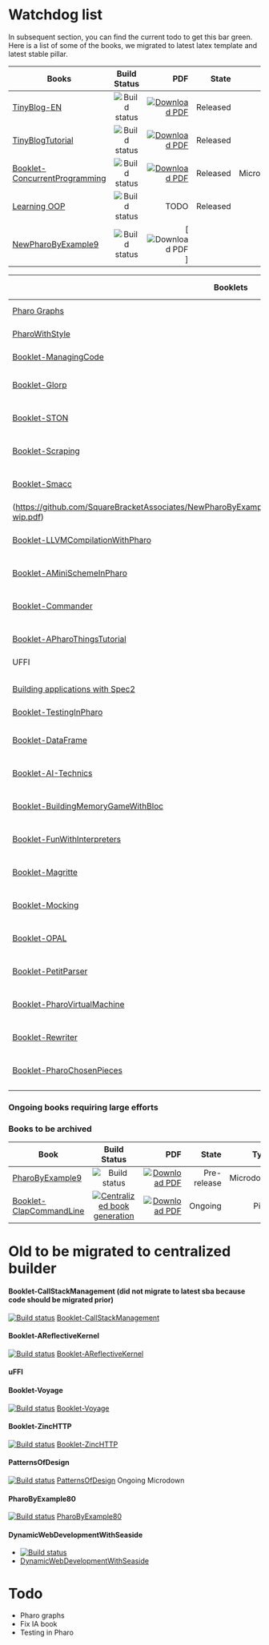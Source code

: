 # Watchdog list

In subsequent section, you can find the current todo to get this bar green. 
Here is a list of some of the books, we migrated to latest latex template and latest stable pillar. 

| Books                             | Build Status  | PDF   | State | Type  |
| -------------------------------- |:-------------:| -----:| -----:| -----:|
| [TinyBlog-EN](https://github.com/SquareBracketAssociates/TinyBlog-EN) | ![Build status](https://github.com/SquareBracketAssociates/TinyBlog-EN/actions/workflows/main.yml/badge.svg) | [![Download PDF](https://img.shields.io/badge/Download-PDF-9cf.svg)](https://github.com/SquareBracketAssociates/TinyBlog-EN/releases/download/latest/TinyBlog-EN.pdf) | Released | Pillar |
| [TinyBlogTutorial](https://github.com/SquareBracketAssociates/TinyBlogTutorial) | ![Build status](https://github.com/SquareBracketAssociates/TinyBlogTutorial/actions/workflows/main.yml/badge.svg) | [![Download PDF](https://img.shields.io/badge/Download-PDF-9cf.svg)](https://github.com/SquareBracketAssociates/TinyBlogTutorial/releases/download/latest/TinyBlog-FR.pdf) | Released | Pillar |
| [Booklet-ConcurrentProgramming](https://github.com/SquareBracketAssociates/Booklet-ConcurrentProgramming) | ![Build status](https://github.com/SquareBracketAssociates/Booklet-ConcurrentProgramming/actions/workflows/main.yml/badge.svg) | [![Download PDF](https://img.shields.io/badge/Download-PDF-9cf.svg)](https://github.com/SquareBracketAssociates/Booklet-ConcurrentProgramming/releases/download/latest/ConcurrentProgrammingInPharo.pdf) | Released | Microdown |
| [Learning OOP ](https://github.com/SquareBracketAssociates/LearningOOPWithPharo) | ![Build status](https://github.com/SquareBracketAssociates/LearningOOPWithPharo/actions/workflows/main.yml/badge.svg) | TODO | Released | Pillar |
| [NewPharoByExample9](https://github.com/SquareBracketAssociates/NewPharoByExample9) | ![Build status](https://github.com/SquareBracketAssociates/NewPharoByExample9/actions/workflows/main.yml/badge.svg) | [![Download PDF](https://img.shields.io/badge/Download-PDF-9cf.svg)]

| Booklets                             | Build Status  | PDF   | State | Type  |
| -------------------------------- |:-------------:| -----:| -----:| -----:|
| [Pharo Graphs](https://github.com/SquareBracketAssociates/Booklet-PharoGraphs) | ![Build status](https://github.com/SquareBracketAssociates/Booklet-PharoGraphs/actions/workflows/main.yml/badge.svg) |  [![Download PDF](https://img.shields.io/badge/Download-PDF-9cf.svg)](https://github.com/SquareBracketAssociates/Booklet-PharoGraphs/releases/download/latest/PharoGraphs.pdf) | Released | Microdown |
| [PharoWithStyle](https://github.com/SquareBracketAssociates/Booklet-PharoWithStyle) | ![Build status](https://github.com/SquareBracketAssociates/Booklet-PharoWithStyle/actions/workflows/main.yml/badge.svg) | [![Download PDF](https://img.shields.io/badge/Download-PDF-9cf.svg)](https://github.com/SquareBracketAssociates/Booklet-PharoWithStyle/releases/download/latest/PharoWithStyle.pdf) | Released | Microdown |
| [Booklet-ManagingCode](https://github.com/SquareBracketAssociates/Booklet-ManagingCode) | ![Build status](https://github.com/SquareBracketAssociates/Booklet-ManagingCode/actions/workflows/main.yml/badge.svg) | [![Download PDF](https://img.shields.io/badge/Download-PDF-9cf.svg)](https://github.com/SquareBracketAssociates/Booklet-ManagingCode/releases/download/latest/ManagingCodeInPharo.pdf) | Released | Pillar |
| [Booklet-Glorp](https://github.com/SquareBracketAssociates/Booklet-Glorp) | [![Centralized book generation](https://github.com/SquareBracketAssociates/Booklet-Glorp/actions/workflows/main.yml/badge.svg)](https://github.com/SquareBracketAssociates/Booklet-Glorp/actions/workflows/main.yml) | [![Download PDF](https://img.shields.io/badge/Download-PDF-9cf.svg)](https://github.com/SquareBracketAssociates/Booklet-Glorp/releases/download/latest/glorp.pdf) | Released | Microdown |
| [Booklet-STON](https://github.com/SquareBracketAssociates/Booklet-STON) | [![Centralized book generation](https://github.com/SquareBracketAssociates/Booklet-STON/actions/workflows/main.yml/badge.svg)](https://github.com/SquareBracketAssociates/Booklet-STON/actions/workflows/main.yml) | [![Download PDF](https://img.shields.io/badge/Download-PDF-9cf.svg)](https://github.com/SquareBracketAssociates/Booklet-STON/releases/download/latest/ston.pdf) | Released | Pillar |
| [Booklet-Scraping](https://github.com/SquareBracketAssociates/Booklet-Scraping) | [![Centralized book generation](https://github.com/SquareBracketAssociates/Booklet-Scraping/actions/workflows/main.yml/badge.svg)](https://github.com/SquareBracketAssociates/Booklet-Scraping/actions/workflows/main.yml) | [![Download PDF](https://img.shields.io/badge/Download-PDF-9cf.svg)](https://github.com/SquareBracketAssociates/Booklet-Scraping/releases/download/latest/scrapping-wip.pdf) | Released | Microdown |
| [Booklet-Smacc](https://github.com/SquareBracketAssociates/Booklet-Smacc) | [![Centralized book generation](https://github.com/SquareBracketAssociates/Booklet-Smacc/actions/workflows/main.yml/badge.svg)](https://github.com/SquareBracketAssociates/Booklet-Smacc/actions/workflows/main.yml) | [![Download PDF](https://img.shields.io/badge/Download-PDF-9cf.svg)](https://github.com/SquareBracketAssociates/Booklet-Smacc/releases/download/latest/smacc-wip.pdf) | Released | Pillar |
(https://github.com/SquareBracketAssociates/NewPharoByExample9/releases/download/latest/PharoByExample9-wip.pdf) | Pre-release | Microdown |
| [Booklet-LLVMCompilationWithPharo](https://github.com/SquareBracketAssociates/Booklet-LLVMCompilationWithPharo) | [![Centralized book generation](https://github.com/SquareBracketAssociates/Booklet-LLVMCompilationWithPharo/actions/workflows/main.yml/badge.svg)](https://github.com/SquareBracketAssociates/Booklet-LLVMCompilationWithPharo/actions/workflows/main.yml) | [![Download PDF](https://img.shields.io/badge/Download-PDF-9cf.svg)](https://github.com/SquareBracketAssociates/Booklet-LLVMCompilationWithPharo/releases/download/latest/LLVM-C-Tutorial-WIP.pdf) | Ongoing | Pillar |
| [Booklet-AMiniSchemeInPharo](https://github.com/SquareBracketAssociates/Booklet-AMiniSchemeInPharo) | [![Centralized book generation](https://github.com/SquareBracketAssociates/Booklet-AMiniSchemeInPharo/actions/workflows/main.yml/badge.svg)](https://github.com/SquareBracketAssociates/Booklet-AMiniSchemeInPharo/actions/workflows/main.yml) | [![Download PDF](https://img.shields.io/badge/Download-PDF-9cf.svg)](https://github.com/SquareBracketAssociates/Booklet-AMiniSchemeInPharo/releases/download/latest/AMiniScheme-wip.pdf) | Released | Microdown |
| [Booklet-Commander](https://github.com/SquareBracketAssociates/Booklet-Commander) | [![Centralized book generation](https://github.com/SquareBracketAssociates/Booklet-Commander/actions/workflows/main.yml/badge.svg)](https://github.com/SquareBracketAssociates/Booklet-Commander/actions/workflows/main.yml) | [![Download PDF](https://img.shields.io/badge/Download-PDF-9cf.svg)](https://github.com/SquareBracketAssociates/Booklet-Commander/releases/download/latest/Commander-wip.pdf) | Released | Microdown |
| [Booklet-APharoThingsTutorial](https://github.com/SquareBracketAssociates/Booklet-APharoThingsTutorial) | [![Centralized book generation](https://github.com/SquareBracketAssociates/Booklet-APharoThingsTutorial/actions/workflows/main.yml/badge.svg)](https://github.com/SquareBracketAssociates/Booklet-APharoThingsTutorial/actions/workflows/main.yml) | [![Download PDF](https://img.shields.io/badge/Download-PDF-9cf.svg)](https://github.com/SquareBracketAssociates/Booklet-APharoThingsTutorial/releases/download/latest/PharoThings-wip.pdf) | Ongoing | Pillar |
| UFFI | [uFFI](https://github.com/SquareBracketAssociates/booklet-uFFI)   |  |Released  | Microdown |
|  |  |  |  |  |
|  |  |  |  |  |
|  |  |  |  |  |
| [Building applications with Spec2](https://github.com/SquareBracketAssociates/BuildingApplicationWithSpec2) | ![Build status](https://github.com/SquareBracketAssociates/BuildingApplicationWithSpec2/actions/workflows/main.yml/badge.svg) | [![Download PDF](https://img.shields.io/badge/Download-PDF-9cf.svg)](https://github.com/SquareBracketAssociates/BuildingApplicationWithSpec2/releases/download/latest/Spec2-wip.pdf) | Ongoing | Microdown |
| [Booklet-TestingInPharo](https://github.com/SquareBracketAssociates/Booklet-TestingInPharo) | ![Build status](https://github.com/SquareBracketAssociates/Booklet-TestingInPharo/actions/workflows/main.yml/badge.svg) | [![Download PDF](https://img.shields.io/badge/Download-PDF-9cf.svg)](https://github.com/SquareBracketAssociates/Booklet-TestingInPharo/releases/download/latest/TestingInPharo.pdf) | Pre-release | Microdown |
| [Booklet-DataFrame](https://github.com/SquareBracketAssociates/Booklet-DataFrame) | [![Centralized book generation](https://github.com/SquareBracketAssociates/Booklet-DataFrame/actions/workflows/main.yml/badge.svg)](https://github.com/SquareBracketAssociates/Booklet-DataFrame/actions/workflows/main.yml) | [![Download PDF](https://img.shields.io/badge/Download-PDF-9cf.svg)](https://github.com/SquareBracketAssociates/Booklet-DataFrame/releases/download/latest/DataFrame-wip.pdf) | Ongoing | Microdown |
| [Booklet-AI-Technics](https://github.com/SquareBracketAssociates/Booklet-AI-Technics) | [![Centralized book generation](https://github.com/SquareBracketAssociates/Booklet-AI-Technics/actions/workflows/main.yml/badge.svg)](https://github.com/SquareBracketAssociates/Booklet-AI-Technics/actions/workflows/main.yml) | [![Download PDF](https://img.shields.io/badge/Download-PDF-9cf.svg)](https://github.com/SquareBracketAssociates/Booklet-AI-Tecnics/releases/download/latest/AI-Technics.pdf) | Ongoing | Pillar |
| [Booklet-BuildingMemoryGameWithBloc](https://github.com/SquareBracketAssociates/Booklet-BuildingMemoryGameWithBloc) | [![Centralized book generation](https://github.com/SquareBracketAssociates/Booklet-BuildingMemoryGameWithBloc/actions/workflows/main.yml/badge.svg)](https://github.com/SquareBracketAssociates/Booklet-BuildingMemoryGameWithBloc/actions/workflows/main.yml) | [![Download PDF](https://img.shields.io/badge/Download-PDF-9cf.svg)](https://github.com/SquareBracketAssociates/Booklet-BuildingMemoryGameWithBloc/releases/download/latest/MemoryGame-wip.pdf) | Ongoing | Pillar |
| [Booklet-FunWithInterpreters](https://github.com/SquareBracketAssociates/Booklet-FunWithInterpreters) | [![Centralized book generation](https://github.com/SquareBracketAssociates/Booklet-FunWithInterpreters/actions/workflows/main.yml/badge.svg)](https://github.com/SquareBracketAssociates/Booklet-FunWithInterpreters/actions/workflows/main.yml) | [![Download PDF](https://img.shields.io/badge/Download-PDF-9cf.svg)](https://github.com/SquareBracketAssociates/Booklet-FunWithInterpreters/releases/download/latest/fun-with-interpreters-wip.pdf) | Ongoing | Microdown |
| [Booklet-Magritte](https://github.com/SquareBracketAssociates/Booklet-Magritte) | [![Centralized book generation](https://github.com/SquareBracketAssociates/Booklet-Magritte/actions/workflows/main.yml/badge.svg)](https://github.com/SquareBracketAssociates/Booklet-Magritte/actions/workflows/main.yml) | [![Download PDF](https://img.shields.io/badge/Download-PDF-9cf.svg)](https://github.com/SquareBracketAssociates/Booklet-Maggrite/releases/download/latest/magritte-wip.pdf) | Ongoing | Pillar |
| [Booklet-Mocking](https://github.com/SquareBracketAssociates/Booklet-Mocking) | [![Centralized book generation](https://github.com/SquareBracketAssociates/Booklet-Mocking/actions/workflows/main.yml/badge.svg)](https://github.com/SquareBracketAssociates/Booklet-Mocking/actions/workflows/main.yml) | [![Download PDF](https://img.shields.io/badge/Download-PDF-9cf.svg)](https://github.com/SquareBracketAssociates/Booklet-Mocking/releases/download/latest/mocking-wip.pdf) | Ongoing | Pillar |
| [Booklet-OPAL](https://github.com/SquareBracketAssociates/Booklet-OPAL) | [![Centralized book generation](https://github.com/SquareBracketAssociates/Booklet-OPAL/actions/workflows/main.yml/badge.svg)](https://github.com/SquareBracketAssociates/Booklet-OPAL/actions/workflows/main.yml) | [![Download PDF](https://img.shields.io/badge/Download-PDF-9cf.svg)](https://github.com/SquareBracketAssociates/Booklet-OPAL/releases/download/latest/Opal-wip.pdf) | Ongoing | Pillar |
| [Booklet-PetitParser](https://github.com/SquareBracketAssociates/Booklet-PetitParser) | [![Centralized book generation](https://github.com/SquareBracketAssociates/Booklet-PetitParser/actions/workflows/main.yml/badge.svg)](https://github.com/SquareBracketAssociates/Booklet-PetitParser/actions/workflows/main.yml) | [![Download PDF](https://img.shields.io/badge/Download-PDF-9cf.svg)](https://github.com/SquareBracketAssociates/Booklet-OPAL/releases/download/latest/PetitParser-wip.pdf) | Ongoing | Pillar |
| [Booklet-PharoVirtualMachine](https://github.com/SquareBracketAssociates/Booklet-PharoVirtualMachine) | [![Centralized book generation](https://github.com/SquareBracketAssociates/Booklet-PharoVirtualMachine/actions/workflows/main.yml/badge.svg)](https://github.com/SquareBracketAssociates/Booklet-PharoVirtualMachine/actions/workflows/main.yml) | [![Download PDF](https://img.shields.io/badge/Download-PDF-9cf.svg)](https://github.com/SquareBracketAssociates/Booklet-PharoVirtualMachine/releases/download/latest/vm-wip.pdf) | Ongoing | Microdown |
| [Booklet-Rewriter](https://github.com/SquareBracketAssociates/Booklet-Rewriter) | [![Centralized book generation](https://github.com/SquareBracketAssociates/Booklet-Rewriter/actions/workflows/main.yml/badge.svg)](https://github.com/SquareBracketAssociates/Booklet-Rewriter/actions/workflows/main.yml) | [![Download PDF](https://img.shields.io/badge/Download-PDF-9cf.svg)](https://github.com/SquareBracketAssociates/Booklet-Rewriter/releases/download/latest/rewriter-wip.pdf) | Ongoing | Pillar |
| [Booklet-PharoChosenPieces](https://github.com/SquareBracketAssociates/Booklet-PharoChosenPieces) | [![Centralized book generation](https://github.com/SquareBracketAssociates/Booklet-PharoChosenPieces/actions/workflows/main.yml/badge.svg)](https://github.com/SquareBracketAssociates/Booklet-PharoChosenPieces/actions/workflows/main.yml) | [![Download PDF](https://img.shields.io/badge/Download-PDF-9cf.svg)](https://github.com/SquareBracketAssociates/Booklet-PharoChosenPieces/releases/download/latest/chosenpieces-wip.pdf) | Ongoing |  Pillar |
|  |  |  |  |  |

### Ongoing books requiring large efforts

### Books to be archived

| Book                             | Build Status  | PDF   | State | Type  |
| -------------------------------- |:-------------:| -----:| -----:| -----:|
| [PharoByExample9](https://github.com/SquareBracketAssociates/PharoByExample9) | ![Build status](https://github.com/SquareBracketAssociates/PharoByExample9/actions/workflows/main.yml/badge.svg) | [![Download PDF](https://img.shields.io/badge/Download-PDF-9cf.svg)](https://github.com/SquareBracketAssociates/PharoByExample9/releases/download/latest/PBE9-wip.pdf) | Pre-release | Microdown |
| [Booklet-ClapCommandLine](https://github.com/SquareBracketAssociates/Booklet-ClapCommandLine) | [![Centralized book generation](https://github.com/SquareBracketAssociates/Booklet-ClapCommandLine/actions/workflows/main.yml/badge.svg)](https://github.com/SquareBracketAssociates/Booklet-ClapCommandLine/actions/workflows/main.yml) | [![Download PDF](https://img.shields.io/badge/Download-PDF-9cf.svg)](https://github.com/SquareBracketAssociates/Booklet-ClapCommandLine/releases/download/latest/Clap-wip.pdf) | Ongoing | Pillar |

# Old to be migrated to centralized builder

#### Booklet-CallStackManagement (did not migrate to latest sba because code should be migrated prior)
[![Build status](https://travis-ci.com/SquareBracketAssociates/Booklet-CallStackManagement.svg?branch=master)](https://travis-ci.com/github/SquareBracketAssociates/Booklet-CallStackManagement) [Booklet-CallStackManagement](https://github.com/SquareBracketAssociates/Booklet-CallStackManagement)

#### Booklet-AReflectiveKernel
[![Build status](https://travis-ci.com/SquareBracketAssociates/Booklet-AReflectiveKernel.svg?branch=master)](https://travis-ci.com/github/SquareBracketAssociates/Booklet-AReflectiveKernel) [Booklet-AReflectiveKernel](https://github.com/SquareBracketAssociates/Booklet-AReflectiveKernel)

#### uFFI


#### Booklet-Voyage
[![Build status](https://travis-ci.com/SquareBracketAssociates/Booklet-Voyage.svg?branch=master)](https://travis-ci.com/github/SquareBracketAssociates/Booklet-Voyage) [Booklet-Voyage](https://github.com/SquareBracketAssociates/Booklet-Voyage)

#### Booklet-ZincHTTP
[![Build status](https://travis-ci.com/SquareBracketAssociates/Booklet-ZincHTTP.svg?branch=master)](https://travis-ci.com/github/SquareBracketAssociates/Booklet-ZincHTTP) [Booklet-ZincHTTP](https://github.com/SquareBracketAssociates/Booklet-ZincHTTP)

#### PatternsOfDesign
[![Build status](https://travis-ci.com/SquareBracketAssociates/PatternsOfDesign.svg?branch=master)](https://travis-ci.com/github/SquareBracketAssociates/PatternsOfDesign) [PatternsOfDesign](https://github.com/SquareBracketAssociates/PatternsOfDesign) Ongoing Microdown

#### PharoByExample80
[![Build status](https://travis-ci.com/SquareBracketAssociates/PharoByExample80.svg?branch=master)](https://travis-ci.com/github/SquareBracketAssociates/PharoByExample80) [PharoByExample80](https://github.com/SquareBracketAssociates/PharoByExample80)

#### DynamicWebDevelopmentWithSeaside
- [![Build status](https://travis-ci.com/SquareBracketAssociates/DynamicWebDevelopmentWithSeaside.svg?branch=master)](https://travis-ci.com/github/SquareBracketAssociates/DynamicWebDevelopmentWithSeaside) 
- [DynamicWebDevelopmentWithSeaside](https://github.com/SquareBracketAssociates/DynamicWebDevelopmentWithSeaside)


# Todo
- Pharo graphs
- Fix IA book
- Testing in Pharo



